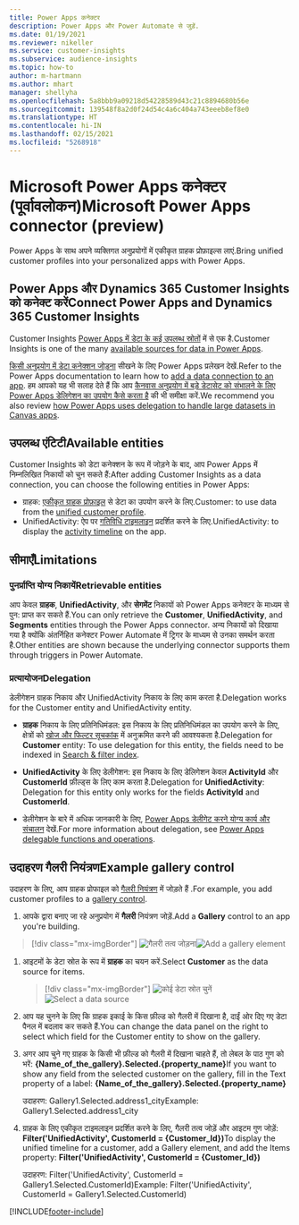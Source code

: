 ```yaml
---
title: Power Apps कनेक्टर
description: Power Apps और Power Automate से जुड़ें.
ms.date: 01/19/2021
ms.reviewer: nikeller
ms.service: customer-insights
ms.subservice: audience-insights
ms.topic: how-to
author: m-hartmann
ms.author: mhart
manager: shellyha
ms.openlocfilehash: 5a8bbb9a09218d54228589d43c21c8894680b56e
ms.sourcegitcommit: 139548f8a2d0f24d54c4a6c404a743eeeb8ef8e0
ms.translationtype: HT
ms.contentlocale: hi-IN
ms.lasthandoff: 02/15/2021
ms.locfileid: "5268918"
---
```

# <a name="microsoft-power-apps-connector-preview"></a><span data-ttu-id="ad9cc-103">Microsoft Power Apps कनेक्टर (पूर्वावलोकन)</span><span class="sxs-lookup"><span data-stu-id="ad9cc-103">Microsoft Power Apps connector (preview)</span></span>

<span data-ttu-id="ad9cc-104">Power Apps के साथ अपने व्यक्तिगत अनुप्रयोगों में एकीकृत ग्राहक प्रोफ़ाइल्स लाएं.</span><span class="sxs-lookup"><span data-stu-id="ad9cc-104">Bring unified customer profiles into your personalized apps with Power Apps.</span></span>

## <a name="connect-power-apps-and-dynamics-365-customer-insights"></a><span data-ttu-id="ad9cc-105">Power Apps और Dynamics 365 Customer Insights को कनेक्ट करें</span><span class="sxs-lookup"><span data-stu-id="ad9cc-105">Connect Power Apps and Dynamics 365 Customer Insights</span></span>

<span data-ttu-id="ad9cc-106">Customer Insights [Power Apps में डेटा के कई उपलब्ध स्रोतों](https://docs.microsoft.com/powerapps/maker/canvas-apps/working-with-data-sources) में से एक है.</span><span class="sxs-lookup"><span data-stu-id="ad9cc-106">Customer Insights is one of the many [available sources for data in Power Apps](https://docs.microsoft.com/powerapps/maker/canvas-apps/working-with-data-sources).</span></span>

<span data-ttu-id="ad9cc-107">[किसी अनुप्रयोग में डेटा कनेक्शन जोड़ना](https://docs.microsoft.com/powerapps/maker/canvas-apps/add-data-connection) सीखने के लिए Power Apps प्रलेखन देखें.</span><span class="sxs-lookup"><span data-stu-id="ad9cc-107">Refer to the Power Apps documentation to learn how to [add a data connection to an app](https://docs.microsoft.com/powerapps/maker/canvas-apps/add-data-connection).</span></span> <span data-ttu-id="ad9cc-108">हम आपको यह भी सलाह देते हैं कि आप [कैनवास अनुप्रयोग में बड़े डेटासेट को संभालने के लिए Power Apps डेलिगेशन का उपयोग कैसे करता है](https://docs.microsoft.com/powerapps/maker/canvas-apps/delegation-overview) की भी समीक्षा करें.</span><span class="sxs-lookup"><span data-stu-id="ad9cc-108">We recommend you also review [how Power Apps uses delegation to handle large datasets in Canvas apps](https://docs.microsoft.com/powerapps/maker/canvas-apps/delegation-overview).</span></span>

## <a name="available-entities"></a><span data-ttu-id="ad9cc-109">उपलब्ध एंटिटी</span><span class="sxs-lookup"><span data-stu-id="ad9cc-109">Available entities</span></span>

<span data-ttu-id="ad9cc-110">Customer Insights को डेटा कनेक्शन के रूप में जोड़ने के बाद, आप Power Apps में निम्नलिखित निकायों को चुन सकते हैं:</span><span class="sxs-lookup"><span data-stu-id="ad9cc-110">After adding Customer Insights as a data connection, you can choose the following entities in Power Apps:</span></span>

- <span data-ttu-id="ad9cc-111">ग्राहक: [एकीकृत ग्राहक प्रोफ़ाइल](customer-profiles.md) से डेटा का उपयोग करने के लिए.</span><span class="sxs-lookup"><span data-stu-id="ad9cc-111">Customer: to use data from the [unified customer profile](customer-profiles.md).</span></span>
- <span data-ttu-id="ad9cc-112">UnifiedActivity: ऐप पर [गतिविधि टाइमलाइन](activities.md) प्रदर्शित करने के लिए.</span><span class="sxs-lookup"><span data-stu-id="ad9cc-112">UnifiedActivity: to display the [activity timeline](activities.md) on the app.</span></span>

## <a name="limitations"></a><span data-ttu-id="ad9cc-113">सीमाएँ</span><span class="sxs-lookup"><span data-stu-id="ad9cc-113">Limitations</span></span>

### <a name="retrievable-entities"></a><span data-ttu-id="ad9cc-114">पुनर्प्राप्ति योग्य निकायें</span><span class="sxs-lookup"><span data-stu-id="ad9cc-114">Retrievable entities</span></span>

<span data-ttu-id="ad9cc-115">आप केवल **ग्राहक**, **UnifiedActivity**, और **सेगमेंट** निकायों को Power Apps कनेक्टर के माध्यम से पुन: प्राप्त कर सकते हैं.</span><span class="sxs-lookup"><span data-stu-id="ad9cc-115">You can only retrieve the **Customer**, **UnifiedActivity**, and **Segments** entities through the Power Apps connector.</span></span> <span data-ttu-id="ad9cc-116">अन्य निकायों को दिखाया गया है क्योंकि अंतर्निहित कनेक्टर Power Automate में ट्रिगर के माध्यम से उनका समर्थन करता है.</span><span class="sxs-lookup"><span data-stu-id="ad9cc-116">Other entities are shown because the underlying connector supports them through triggers in Power Automate.</span></span>  

### <a name="delegation"></a><span data-ttu-id="ad9cc-117">प्रत्यायोजन</span><span class="sxs-lookup"><span data-stu-id="ad9cc-117">Delegation</span></span>

<span data-ttu-id="ad9cc-118">डेलीगेशन ग्राहक निकाय और UnifiedActivity निकाय के लिए काम करता है.</span><span class="sxs-lookup"><span data-stu-id="ad9cc-118">Delegation works for the Customer entity and UnifiedActivity entity.</span></span> 

- <span data-ttu-id="ad9cc-119">**ग्राहक** निकाय के लिए प्रतिनिधिमंडल: इस निकाय के लिए प्रतिनिधिमंडल का उपयोग करने के लिए, क्षेत्रों को [खोज और फिल्टर सूचकांक](search-filter-index.md) में अनुक्रमित करने की आवश्यकता है.</span><span class="sxs-lookup"><span data-stu-id="ad9cc-119">Delegation for **Customer** entity: To use delegation for this entity, the fields need to be indexed in [Search & filter index](search-filter-index.md).</span></span>  

- <span data-ttu-id="ad9cc-120">**UnifiedActivity** के लिए डेलीगेशन: इस निकाय के लिए डेलिगेशन केवल **ActivityId** और **CustomerId** फ़ील्ड्स के लिए काम करता है.</span><span class="sxs-lookup"><span data-stu-id="ad9cc-120">Delegation for **UnifiedActivity**: Delegation for this entity only works for the fields **ActivityId** and **CustomerId**.</span></span>  

- <span data-ttu-id="ad9cc-121">डेलीगेशन के बारे में अधिक जानकारी के लिए, [Power Apps डेलीगेट करने योग्य कार्य और संचालन](https://docs.microsoft.com/connectors/commondataservice/#power-apps-delegable-functions-and-operations-for-the-cds-for-apps) देखें.</span><span class="sxs-lookup"><span data-stu-id="ad9cc-121">For more information about delegation, see [Power Apps delegable functions and operations](https://docs.microsoft.com/connectors/commondataservice/#power-apps-delegable-functions-and-operations-for-the-cds-for-apps).</span></span> 

## <a name="example-gallery-control"></a><span data-ttu-id="ad9cc-122">उदाहरण गैलरी नियंत्रण</span><span class="sxs-lookup"><span data-stu-id="ad9cc-122">Example gallery control</span></span>

<span data-ttu-id="ad9cc-123">उदाहरण के लिए, आप ग्राहक प्रोफाइल को [गैलरी नियंत्रण](https://docs.microsoft.com/powerapps/maker/canvas-apps/add-gallery) में जोड़ते हैं .</span><span class="sxs-lookup"><span data-stu-id="ad9cc-123">For example, you add customer profiles to a [gallery control](https://docs.microsoft.com/powerapps/maker/canvas-apps/add-gallery).</span></span>

1. <span data-ttu-id="ad9cc-124">आपके द्वारा बनाए जा रहे अनुप्रयोग में **गैलरी** नियंत्रण जोड़ें.</span><span class="sxs-lookup"><span data-stu-id="ad9cc-124">Add a **Gallery** control to an app you're building.</span></span>

> [!div class="mx-imgBorder"]
> <span data-ttu-id="ad9cc-125">![गैलरी तत्व जोड़ना](media/connector-powerapps9.png "गैलरी तत्व जोड़ें")</span><span class="sxs-lookup"><span data-stu-id="ad9cc-125">![Add a gallery element](media/connector-powerapps9.png "Add a gallery element")</span></span>

1. <span data-ttu-id="ad9cc-126">आइटमों के डेटा स्रोत के रूप में **ग्राहक** का चयन करें.</span><span class="sxs-lookup"><span data-stu-id="ad9cc-126">Select **Customer** as the data source for items.</span></span>

    > [!div class="mx-imgBorder"]
    > <span data-ttu-id="ad9cc-127">![कोई डेटा स्रोत चुनें](media/choose-datasource-powerapps.png "कोई डेटा स्रोत चुनें")</span><span class="sxs-lookup"><span data-stu-id="ad9cc-127">![Select a data source](media/choose-datasource-powerapps.png "Select a data source")</span></span>

1. <span data-ttu-id="ad9cc-128">आप यह चुनने के लिए कि ग्राहक इकाई के किस फ़ील्ड को गैलरी में दिखाना है, दाईं ओर दिए गए डेटा पैनल में बदलाव कर सकते हैं.</span><span class="sxs-lookup"><span data-stu-id="ad9cc-128">You can change the data panel on the right to select which field for the Customer entity to show on the gallery.</span></span>

1. <span data-ttu-id="ad9cc-129">अगर आप चुने गए ग्राहक के किसी भी फ़ील्ड को गैलरी में दिखाना चाहते हैं, तो लेबल के पाठ गुण को भरें:  **{Name_of_the_gallery}.Selected.{property_name}**</span><span class="sxs-lookup"><span data-stu-id="ad9cc-129">If you want to show any field from the selected customer on the gallery, fill in the Text property of a label:  **{Name_of_the_gallery}.Selected.{property_name}**</span></span>

    <span data-ttu-id="ad9cc-130">उदाहरण: Gallery1.Selected.address1_city</span><span class="sxs-lookup"><span data-stu-id="ad9cc-130">Example: Gallery1.Selected.address1_city</span></span>

1. <span data-ttu-id="ad9cc-131">ग्राहक के लिए एकीकृत टाइमलाइन प्रदर्शित करने के लिए, गैलरी तत्व जोड़ें और आइटम गुण जोड़ें: **Filter('UnifiedActivity', CustomerId = {Customer_Id})**</span><span class="sxs-lookup"><span data-stu-id="ad9cc-131">To display the unified timeline for a customer, add a Gallery element, and add the Items property: **Filter('UnifiedActivity', CustomerId = {Customer_Id})**</span></span>

    <span data-ttu-id="ad9cc-132">उदाहरण: Filter('UnifiedActivity', CustomerId = Gallery1.Selected.CustomerId)</span><span class="sxs-lookup"><span data-stu-id="ad9cc-132">Example: Filter('UnifiedActivity', CustomerId = Gallery1.Selected.CustomerId)</span></span>


[!INCLUDE[footer-include](../includes/footer-banner.md)]